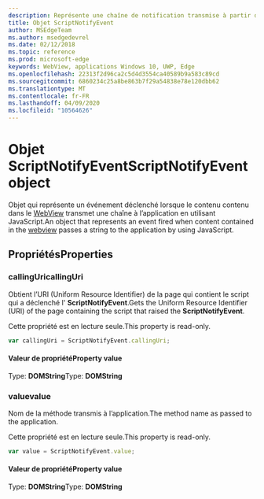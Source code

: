 ```yaml
---
description: Représente une chaîne de notification transmise à partir du contenu WebView vers l’application.
title: Objet ScriptNotifyEvent
author: MSEdgeTeam
ms.author: msedgedevrel
ms.date: 02/12/2018
ms.topic: reference
ms.prod: microsoft-edge
keywords: WebView, applications Windows 10, UWP, Edge
ms.openlocfilehash: 22313f2d96ca2c5d4d3554ca40589b9a583c89cd
ms.sourcegitcommit: 6860234c25a8be863b7f29a54838e78e120dbb62
ms.translationtype: MT
ms.contentlocale: fr-FR
ms.lasthandoff: 04/09/2020
ms.locfileid: "10564626"
---
```

# <span data-ttu-id="8634f-104">Objet ScriptNotifyEvent</span><span class="sxs-lookup"><span data-stu-id="8634f-104">ScriptNotifyEvent object</span></span>

<span data-ttu-id="8634f-105">Objet qui représente un événement déclenché lorsque le contenu contenu dans le [WebView](../webview.md) transmet une chaîne à l’application en utilisant JavaScript.</span><span class="sxs-lookup"><span data-stu-id="8634f-105">An object that represents an event fired when content contained in the [webview](../webview.md) passes a string to the application by using JavaScript.</span></span>

## <span data-ttu-id="8634f-106">Propriétés</span><span class="sxs-lookup"><span data-stu-id="8634f-106">Properties</span></span>
    
### <span data-ttu-id="8634f-107">callingUri</span><span class="sxs-lookup"><span data-stu-id="8634f-107">callingUri</span></span>

<span data-ttu-id="8634f-108">Obtient l’URI (Uniform Resource Identifier) de la page qui contient le script qui a déclenché l' **ScriptNotifyEvent**.</span><span class="sxs-lookup"><span data-stu-id="8634f-108">Gets the Uniform Resource Identifier (URI) of the page containing the script that raised the **ScriptNotifyEvent**.</span></span>

<span data-ttu-id="8634f-109">Cette propriété est en lecture seule.</span><span class="sxs-lookup"><span data-stu-id="8634f-109">This property is read-only.</span></span>

```js
var callingUri = ScriptNotifyEvent.callingUri;
```

#### <span data-ttu-id="8634f-110">Valeur de propriété</span><span class="sxs-lookup"><span data-stu-id="8634f-110">Property value</span></span>
<span data-ttu-id="8634f-111">Type: **DOMString**</span><span class="sxs-lookup"><span data-stu-id="8634f-111">Type: **DOMString**</span></span>

### <span data-ttu-id="8634f-112">value</span><span class="sxs-lookup"><span data-stu-id="8634f-112">value</span></span>

<span data-ttu-id="8634f-113">Nom de la méthode transmis à l’application.</span><span class="sxs-lookup"><span data-stu-id="8634f-113">The method name as passed to the application.</span></span>

<span data-ttu-id="8634f-114">Cette propriété est en lecture seule.</span><span class="sxs-lookup"><span data-stu-id="8634f-114">This property is read-only.</span></span>

```js
var value = ScriptNotifyEvent.value;
```

#### <span data-ttu-id="8634f-115">Valeur de propriété</span><span class="sxs-lookup"><span data-stu-id="8634f-115">Property value</span></span>
<span data-ttu-id="8634f-116">Type: **DOMString**</span><span class="sxs-lookup"><span data-stu-id="8634f-116">Type: **DOMString**</span></span>